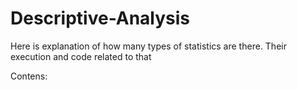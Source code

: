 # Descriptive-Analysis
Here is explanation of how many types of statistics are there. Their execution and code related to that
 
 Contens:
